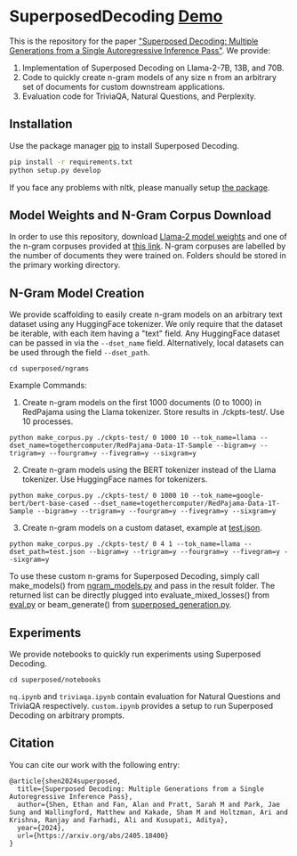 # SuperposedDecoding [Demo](https://huggingface.co/spaces/ethanlshen/SuperposedDecoding?logs=container)

This is the repository for the paper ["Superposed Decoding: Multiple Generations from a Single Autoregressive Inference Pass"](https://arxiv.org/abs/2405.18400). We provide:
1.  Implementation of Superposed Decoding on Llama-2-7B, 13B, and 70B.
2.  Code to quickly create n-gram models of any size n from an arbitrary set of documents for custom downstream applications.
3.  Evaluation code for TriviaQA, Natural Questions, and Perplexity.

## Installation

Use the package manager [pip](https://pip.pypa.io/en/stable/) to install Superposed Decoding.

```bash
pip install -r requirements.txt
python setup.py develop
```
If you face any problems with nltk, please manually setup [the package](https://github.com/nltk/nltk).

## Model Weights and N-Gram Corpus Download

In order to use this repository, download [Llama-2 model weights](https://github.com/meta-llama/llama) and one of the n-gram corpuses provided at [this link](https://drive.google.com/drive/folders/1waa-NHFDL7GkttupaxtWATLO4st6Rs8C?usp=sharing). N-gram corpuses are labelled by the number of documents they were trained on. Folders should be stored in the primary working directory.

## N-Gram Model Creation

We provide scaffolding to easily create n-gram models on an arbitrary text dataset using any HuggingFace tokenizer. We only require that the dataset be iterable, with each item having a "text" field. Any HuggingFace dataset can be passed in via the ```--dset_name``` field. Alternatively, local datasets can be used through the field ```--dset_path```.
```
cd superposed/ngrams
```
Example Commands:
1. Create n-gram models on the first 1000 documents (0 to 1000) in RedPajama using the Llama tokenizer. Store results in ./ckpts-test/. Use 10 processes.
```
python make_corpus.py ./ckpts-test/ 0 1000 10 --tok_name=llama --dset_name=togethercomputer/RedPajama-Data-1T-Sample --bigram=y --trigram=y --fourgram=y --fivegram=y --sixgram=y
```
2. Create n-gram models using the BERT tokenizer instead of the Llama tokenizer. Use HuggingFace names for tokenizers.
```
python make_corpus.py ./ckpts-test/ 0 1000 10 --tok_name=google-bert/bert-base-cased --dset_name=togethercomputer/RedPajama-Data-1T-Sample --bigram=y --trigram=y --fourgram=y --fivegram=y --sixgram=y
```
3. Create n-gram models on a custom dataset, example at [test.json](superposed/ngrams/test.json).
```
python make_corpus.py ./ckpts-test/ 0 4 1 --tok_name=llama --dset_path=test.json --bigram=y --trigram=y --fourgram=y --fivegram=y --sixgram=y
```
To use these custom n-grams for Superposed Decoding, simply call make_models() from [ngram_models.py](superposed/ngrams/ngram_models.py) and pass in the result folder. The returned list can be directly plugged into evaluate_mixed_losses() from [eval.py](eval.py) or beam_generate() from [superposed_generation.py](superposed/llama/superposed_generation.py).

## Experiments

We provide notebooks to quickly run experiments using Superposed Decoding.
```
cd superposed/notebooks
```
```nq.ipynb``` and ```triviaqa.ipynb``` contain evaluation for Natural Questions and TriviaQA respectively. ```custom.ipynb``` provides a setup to run Superposed Decoding on arbitrary prompts.

## Citation
You can cite our work with the following entry:
```
@article{shen2024superposed,
  title={Superposed Decoding: Multiple Generations from a Single Autoregressive Inference Pass},
  author={Shen, Ethan and Fan, Alan and Pratt, Sarah M and Park, Jae Sung and Wallingford, Matthew and Kakade, Sham M and Holtzman, Ari and Krishna, Ranjay and Farhadi, Ali and Kusupati, Aditya},
  year={2024},
  url={https://arxiv.org/abs/2405.18400}
}

```
